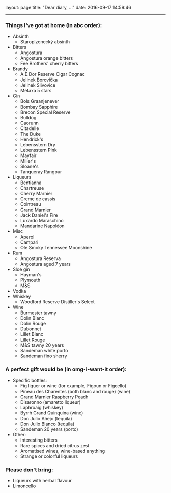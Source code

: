 layout: page
title: "Dear diary, ..."
date: 2016-09-17 14:59:46

---

### Things I've got at home (in abc order):

- Absinth
    - Staroplzenecký absinth
- Bitters
    - Angostura
    - Angostura orange bitters
    - Fee Brothers' cherry bitters
- Brandy
    - A.E.Dor Reserve Cigar Cognac
    - Jelinek Borovička
    - Jelinek Slivovice
    - Metaxa 5 stars
- Gin
    - Bols Graanjenever
    - Bombay Sapphire
    - Brecon Special Reserve
    - Bulldog
    - Caorunn
    - Citadelle
    - The Duke
    - Hendrick's
    - Lebensstern Dry
    - Lebensstern Pink
    - Mayfair
    - Miller's
    - Sloane's
    - Tanqueray Rangpur
- Liqueurs
    - Bentianna
    - Chartreuse
    - Cherry Marnier
    - Creme de cassis
    - Cointreau
    - Grand Marnier
    - Jack Daniel's Fire
    - Luxardo Maraschino
    - Mandarine Napoléon
- Misc
    - Aperol
    - Campari
    - Ole Smoky Tennessee Moonshine
- Rum
    - Angostura Reserva
    - Angostura aged 7 years
- Sloe gin
    - Hayman's
    - Plymouth
    - M&S
- Vodka
- Whiskey
    - Woodford Reserve Distiller's Select
- Wine
    - Burmester tawny
    - Dolin Blanc
    - Dolin Rouge
    - Dubonnet
    - Lillet Blanc
    - Lillet Rouge
    - M&S tawny 20 years
    - Sandeman white porto
    - Sandeman fino sherry

### A perfect gift would be (in omg-i-want-it order):

- Specific bottles:
    - Fig liquer or wine (for example, Figoun or Figcello)
    - Pineau des Charentes (both blanc and rouge) (wine)
    - Grand Marnier Raspberry Peach
    - Disaronno (amaretto liqueur)
    - Laphroaig (whiskey)
    - Byrrh Grand Quinquina (wine)
    - Don Julio Añejo (tequila)
    - Don Julio Blanco (tequila)
    - Sandeman 20 years (porto)
- Other:
    - Interesting bitters
    - Rare spices and dried citrus zest
    - Aromatised wines, wine-based anything
    - Strange or colorful liqueurs


### Please don't bring:

- Liqueurs with herbal flavour
- Limoncello
